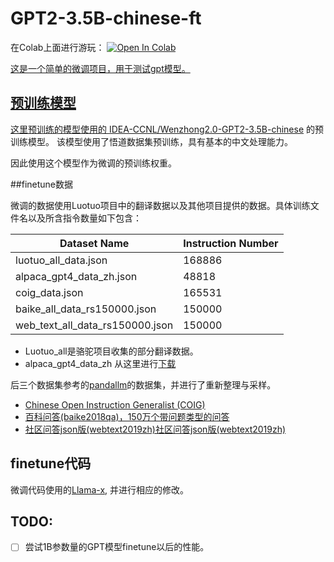 # GPT2-3.5B-chinese-ft

在Colab上面进行游玩： <a href="https://colab.research.google.com/github/Midkey/GPT2-3.5B-chinese-ft/blob/main/GPT2_3_5B_chinese_ft_luotuo.ipynb" target="_parent"><img src="https://colab.research.google.com/assets/colab-badge.svg" alt="Open In Colab"/>


这是一个简单的微调项目，用于测试gpt模型。

## 预训练模型

这里预训练的模型使用的  [IDEA-CCNL/Wenzhong2.0-GPT2-3.5B-chinese](1https://huggingface.co/IDEA-CCNL/Wenzhong2.0-GPT2-3.5B-chinese)  的预训练模型。
该模型使用了悟道数据集预训练，具有基本的中文处理能力。

因此使用这个模型作为微调的预训练权重。

##finetune数据

微调的数据使用Luotuo项目中的翻译数据以及其他项目提供的数据。具体训练文件名以及所含指令数量如下包含：

|Dataset Name| Instruction Number|
|--| -- |
| luotuo_all_data.json              |         168886 |
| alpaca_gpt4_data_zh.json          |         48818 | 
| coig_data.json                    |         165531 |
| baike_all_data_rs150000.json      |         150000 |
| web_text_all_data_rs150000.json   |         150000 |

- Luotuo_all是骆驼项目收集的部分翻译数据。
- alpaca_gpt4_data_zh 从这里进行[下载](https://huggingface.co/datasets/shibing624/alpaca-zh)


后三个数据集参考的[pandallm](https://github.com/dandelionsllm/pandallm)的数据集，并进行了重新整理与采样。
- [Chinese Open Instruction Generalist (COIG)](https://huggingface.co/datasets/BAAI/COIG)
- [百科问答(baike2018qa)，150万个带问题类型的问答](https://github.com/brightmart/nlp_chinese_corpus)
- [社区问答json版(webtext2019zh)社区问答json版(webtext2019zh)](https://github.com/brightmart/nlp_chinese_corpus)

## finetune代码

微调代码使用的[Llama-x](https://github.com/AetherCortex/Llama-X), 并进行相应的修改。

## TODO:
- [ ] 尝试1B参数量的GPT模型finetune以后的性能。




